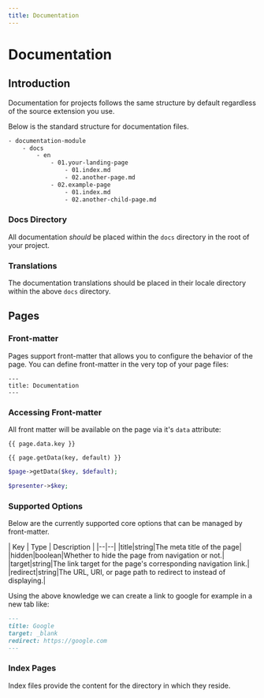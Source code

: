 ```yaml
---
title: Documentation
---
```


# Documentation

<div class="documentation__toc"></div>

## Introduction

Documentation for projects follows the same structure by default regardless of the source extension you use.

Below is the standard structure for documentation files.

```bash
- documentation-module
    - docs
        - en
            - 01.your-landing-page
                - 01.index.md
                - 02.another-page.md
            - 02.example-page
                - 01.index.md
                - 02.another-child-page.md
```
                
### Docs Directory

All documentation _should_ be placed within the `docs` directory in the root of your project.

### Translations

The documentation translations should be placed in their locale directory within the above `docs` directory.


## Pages

### Front-matter

Pages support front-matter that allows you to configure the behavior of the page. You can define front-matter in the very top of your page files:

```mmarkdownd
---
title: Documentation
---
```

### Accessing Front-matter

All front matter will be available on the page via it's `data` attribute:

```twig
{{ page.data.key }}

{{ page.getData(key, default) }}
```

```php
$page->getData($key, $default);

$presenter->$key;
```

### Supported Options

Below are the currently supported core options that can be managed by front-matter.

| Key | Type | Description |
|--|--|
|title|string|The meta title of the page|
|hidden|boolean|Whether to hide the page from navigation or not.|
|target|string|The link target for the page's corresponding navigation link.|
|redirect|string|The URL, URI, or page path to redirect to instead of displaying.|

Using the above knowledge we can create a link to google for example in a new tab like:

```markdown
---
title: Google
target: _blank
redirect: https://google.com
---
```

### Index Pages

Index files provide the content for the directory in which they reside.
